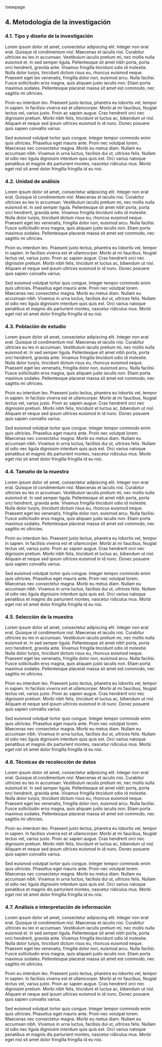 \newpage

## 4. Metodología de la investigación

### 4.1. Tipo y diseño de la investigación

Lorem ipsum dolor sit amet, consectetur adipiscing elit. Integer non erat erat. Quisque id condimentum nisl. Maecenas et iaculis nisi. Curabitur ultricies eu leo in accumsan. Vestibulum iaculis pretium mi, nec mollis nulla euismod et. In sed semper ligula. Pellentesque sit amet nibh porta, porta orci hendrerit, gravida ante. Vivamus fringilla tincidunt odio id molestie. Nulla dolor turpis, tincidunt dictum risus eu, rhoncus euismod neque. Praesent eget leo venenatis, fringilla dolor non, euismod arcu. Nulla facilisi. Fusce sollicitudin eros magna, quis aliquam justo iaculis non. Etiam porta maximus sodales. Pellentesque placerat massa sit amet est commodo, nec sagittis mi ultricies.

Proin eu interdum leo. Praesent justo lectus, pharetra eu lobortis vel, tempor in sapien. In facilisis viverra est et ullamcorper. Morbi at mi faucibus, feugiat lectus vel, varius justo. Proin ac sapien augue. Cras hendrerit orci nec dignissim pretium. Morbi nibh felis, tincidunt et luctus ac, bibendum ut nisl. Aliquam et neque sed ipsum ultrices euismod in id nunc. Donec posuere quis sapien convallis varius.

Sed euismod volutpat tortor quis congue. Integer tempor commodo enim quis ultricies. Phasellus eget mauris ante. Proin nec volutpat lorem. Maecenas nec consectetur magna. Morbi eu metus diam. Nullam eu accumsan nibh. Vivamus in urna luctus, facilisis dui ut, ultrices felis. Nullam id odio nec ligula dignissim interdum quis quis est. Orci varius natoque penatibus et magnis dis parturient montes, nascetur ridiculus mus. Morbi eget nisl sit amet dolor fringilla fringilla id eu nisi.

### 4.2. Unidad de análisis

Lorem ipsum dolor sit amet, consectetur adipiscing elit. Integer non erat erat. Quisque id condimentum nisl. Maecenas et iaculis nisi. Curabitur ultricies eu leo in accumsan. Vestibulum iaculis pretium mi, nec mollis nulla euismod et. In sed semper ligula. Pellentesque sit amet nibh porta, porta orci hendrerit, gravida ante. Vivamus fringilla tincidunt odio id molestie. Nulla dolor turpis, tincidunt dictum risus eu, rhoncus euismod neque. Praesent eget leo venenatis, fringilla dolor non, euismod arcu. Nulla facilisi. Fusce sollicitudin eros magna, quis aliquam justo iaculis non. Etiam porta maximus sodales. Pellentesque placerat massa sit amet est commodo, nec sagittis mi ultricies.

Proin eu interdum leo. Praesent justo lectus, pharetra eu lobortis vel, tempor in sapien. In facilisis viverra est et ullamcorper. Morbi at mi faucibus, feugiat lectus vel, varius justo. Proin ac sapien augue. Cras hendrerit orci nec dignissim pretium. Morbi nibh felis, tincidunt et luctus ac, bibendum ut nisl. Aliquam et neque sed ipsum ultrices euismod in id nunc. Donec posuere quis sapien convallis varius.

Sed euismod volutpat tortor quis congue. Integer tempor commodo enim quis ultricies. Phasellus eget mauris ante. Proin nec volutpat lorem. Maecenas nec consectetur magna. Morbi eu metus diam. Nullam eu accumsan nibh. Vivamus in urna luctus, facilisis dui ut, ultrices felis. Nullam id odio nec ligula dignissim interdum quis quis est. Orci varius natoque penatibus et magnis dis parturient montes, nascetur ridiculus mus. Morbi eget nisl sit amet dolor fringilla fringilla id eu nisi.

### 4.3. Población de estudio

Lorem ipsum dolor sit amet, consectetur adipiscing elit. Integer non erat erat. Quisque id condimentum nisl. Maecenas et iaculis nisi. Curabitur ultricies eu leo in accumsan. Vestibulum iaculis pretium mi, nec mollis nulla euismod et. In sed semper ligula. Pellentesque sit amet nibh porta, porta orci hendrerit, gravida ante. Vivamus fringilla tincidunt odio id molestie. Nulla dolor turpis, tincidunt dictum risus eu, rhoncus euismod neque. Praesent eget leo venenatis, fringilla dolor non, euismod arcu. Nulla facilisi. Fusce sollicitudin eros magna, quis aliquam justo iaculis non. Etiam porta maximus sodales. Pellentesque placerat massa sit amet est commodo, nec sagittis mi ultricies.

Proin eu interdum leo. Praesent justo lectus, pharetra eu lobortis vel, tempor in sapien. In facilisis viverra est et ullamcorper. Morbi at mi faucibus, feugiat lectus vel, varius justo. Proin ac sapien augue. Cras hendrerit orci nec dignissim pretium. Morbi nibh felis, tincidunt et luctus ac, bibendum ut nisl. Aliquam et neque sed ipsum ultrices euismod in id nunc. Donec posuere quis sapien convallis varius.

Sed euismod volutpat tortor quis congue. Integer tempor commodo enim quis ultricies. Phasellus eget mauris ante. Proin nec volutpat lorem. Maecenas nec consectetur magna. Morbi eu metus diam. Nullam eu accumsan nibh. Vivamus in urna luctus, facilisis dui ut, ultrices felis. Nullam id odio nec ligula dignissim interdum quis quis est. Orci varius natoque penatibus et magnis dis parturient montes, nascetur ridiculus mus. Morbi eget nisl sit amet dolor fringilla fringilla id eu nisi.

### 4.4. Tamaño de la muestra

Lorem ipsum dolor sit amet, consectetur adipiscing elit. Integer non erat erat. Quisque id condimentum nisl. Maecenas et iaculis nisi. Curabitur ultricies eu leo in accumsan. Vestibulum iaculis pretium mi, nec mollis nulla euismod et. In sed semper ligula. Pellentesque sit amet nibh porta, porta orci hendrerit, gravida ante. Vivamus fringilla tincidunt odio id molestie. Nulla dolor turpis, tincidunt dictum risus eu, rhoncus euismod neque. Praesent eget leo venenatis, fringilla dolor non, euismod arcu. Nulla facilisi. Fusce sollicitudin eros magna, quis aliquam justo iaculis non. Etiam porta maximus sodales. Pellentesque placerat massa sit amet est commodo, nec sagittis mi ultricies.

Proin eu interdum leo. Praesent justo lectus, pharetra eu lobortis vel, tempor in sapien. In facilisis viverra est et ullamcorper. Morbi at mi faucibus, feugiat lectus vel, varius justo. Proin ac sapien augue. Cras hendrerit orci nec dignissim pretium. Morbi nibh felis, tincidunt et luctus ac, bibendum ut nisl. Aliquam et neque sed ipsum ultrices euismod in id nunc. Donec posuere quis sapien convallis varius.

Sed euismod volutpat tortor quis congue. Integer tempor commodo enim quis ultricies. Phasellus eget mauris ante. Proin nec volutpat lorem. Maecenas nec consectetur magna. Morbi eu metus diam. Nullam eu accumsan nibh. Vivamus in urna luctus, facilisis dui ut, ultrices felis. Nullam id odio nec ligula dignissim interdum quis quis est. Orci varius natoque penatibus et magnis dis parturient montes, nascetur ridiculus mus. Morbi eget nisl sit amet dolor fringilla fringilla id eu nisi.

### 4.5. Selección de la muestra

Lorem ipsum dolor sit amet, consectetur adipiscing elit. Integer non erat erat. Quisque id condimentum nisl. Maecenas et iaculis nisi. Curabitur ultricies eu leo in accumsan. Vestibulum iaculis pretium mi, nec mollis nulla euismod et. In sed semper ligula. Pellentesque sit amet nibh porta, porta orci hendrerit, gravida ante. Vivamus fringilla tincidunt odio id molestie. Nulla dolor turpis, tincidunt dictum risus eu, rhoncus euismod neque. Praesent eget leo venenatis, fringilla dolor non, euismod arcu. Nulla facilisi. Fusce sollicitudin eros magna, quis aliquam justo iaculis non. Etiam porta maximus sodales. Pellentesque placerat massa sit amet est commodo, nec sagittis mi ultricies.

Proin eu interdum leo. Praesent justo lectus, pharetra eu lobortis vel, tempor in sapien. In facilisis viverra est et ullamcorper. Morbi at mi faucibus, feugiat lectus vel, varius justo. Proin ac sapien augue. Cras hendrerit orci nec dignissim pretium. Morbi nibh felis, tincidunt et luctus ac, bibendum ut nisl. Aliquam et neque sed ipsum ultrices euismod in id nunc. Donec posuere quis sapien convallis varius.

Sed euismod volutpat tortor quis congue. Integer tempor commodo enim quis ultricies. Phasellus eget mauris ante. Proin nec volutpat lorem. Maecenas nec consectetur magna. Morbi eu metus diam. Nullam eu accumsan nibh. Vivamus in urna luctus, facilisis dui ut, ultrices felis. Nullam id odio nec ligula dignissim interdum quis quis est. Orci varius natoque penatibus et magnis dis parturient montes, nascetur ridiculus mus. Morbi eget nisl sit amet dolor fringilla fringilla id eu nisi.

### 4.6. Técnicas de recolección de datos

Lorem ipsum dolor sit amet, consectetur adipiscing elit. Integer non erat erat. Quisque id condimentum nisl. Maecenas et iaculis nisi. Curabitur ultricies eu leo in accumsan. Vestibulum iaculis pretium mi, nec mollis nulla euismod et. In sed semper ligula. Pellentesque sit amet nibh porta, porta orci hendrerit, gravida ante. Vivamus fringilla tincidunt odio id molestie. Nulla dolor turpis, tincidunt dictum risus eu, rhoncus euismod neque. Praesent eget leo venenatis, fringilla dolor non, euismod arcu. Nulla facilisi. Fusce sollicitudin eros magna, quis aliquam justo iaculis non. Etiam porta maximus sodales. Pellentesque placerat massa sit amet est commodo, nec sagittis mi ultricies.

Proin eu interdum leo. Praesent justo lectus, pharetra eu lobortis vel, tempor in sapien. In facilisis viverra est et ullamcorper. Morbi at mi faucibus, feugiat lectus vel, varius justo. Proin ac sapien augue. Cras hendrerit orci nec dignissim pretium. Morbi nibh felis, tincidunt et luctus ac, bibendum ut nisl. Aliquam et neque sed ipsum ultrices euismod in id nunc. Donec posuere quis sapien convallis varius.

Sed euismod volutpat tortor quis congue. Integer tempor commodo enim quis ultricies. Phasellus eget mauris ante. Proin nec volutpat lorem. Maecenas nec consectetur magna. Morbi eu metus diam. Nullam eu accumsan nibh. Vivamus in urna luctus, facilisis dui ut, ultrices felis. Nullam id odio nec ligula dignissim interdum quis quis est. Orci varius natoque penatibus et magnis dis parturient montes, nascetur ridiculus mus. Morbi eget nisl sit amet dolor fringilla fringilla id eu nisi.

### 4.7. Análisis e interpretación de información

Lorem ipsum dolor sit amet, consectetur adipiscing elit. Integer non erat erat. Quisque id condimentum nisl. Maecenas et iaculis nisi. Curabitur ultricies eu leo in accumsan. Vestibulum iaculis pretium mi, nec mollis nulla euismod et. In sed semper ligula. Pellentesque sit amet nibh porta, porta orci hendrerit, gravida ante. Vivamus fringilla tincidunt odio id molestie. Nulla dolor turpis, tincidunt dictum risus eu, rhoncus euismod neque. Praesent eget leo venenatis, fringilla dolor non, euismod arcu. Nulla facilisi. Fusce sollicitudin eros magna, quis aliquam justo iaculis non. Etiam porta maximus sodales. Pellentesque placerat massa sit amet est commodo, nec sagittis mi ultricies.

Proin eu interdum leo. Praesent justo lectus, pharetra eu lobortis vel, tempor in sapien. In facilisis viverra est et ullamcorper. Morbi at mi faucibus, feugiat lectus vel, varius justo. Proin ac sapien augue. Cras hendrerit orci nec dignissim pretium. Morbi nibh felis, tincidunt et luctus ac, bibendum ut nisl. Aliquam et neque sed ipsum ultrices euismod in id nunc. Donec posuere quis sapien convallis varius.

Sed euismod volutpat tortor quis congue. Integer tempor commodo enim quis ultricies. Phasellus eget mauris ante. Proin nec volutpat lorem. Maecenas nec consectetur magna. Morbi eu metus diam. Nullam eu accumsan nibh. Vivamus in urna luctus, facilisis dui ut, ultrices felis. Nullam id odio nec ligula dignissim interdum quis quis est. Orci varius natoque penatibus et magnis dis parturient montes, nascetur ridiculus mus. Morbi eget nisl sit amet dolor fringilla fringilla id eu nisi.
